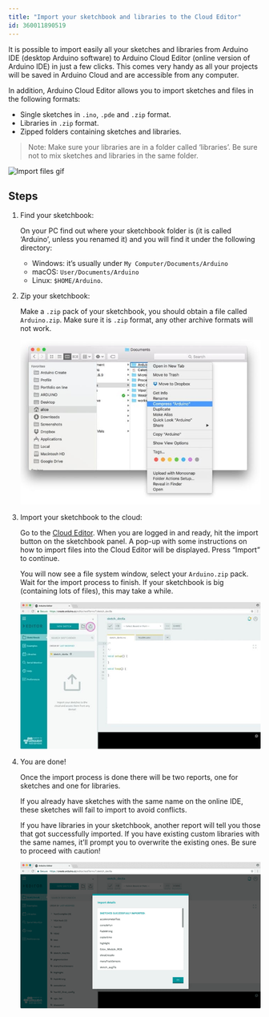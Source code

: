```yaml
---
title: "Import your sketchbook and libraries to the Cloud Editor"
id: 360011890519
---
```


It is possible to import easily all your sketches and libraries from Arduino IDE (desktop Arduino software) to Arduino Cloud Editor (online version of Arduino IDE) in just a few clicks. This comes very handy as all your projects will be saved in Arduino Cloud and are accessible from any computer.

In addition, Arduino Cloud Editor allows you to import sketches and files in the following formats:

* Single sketches in `.ino`, `.pde` and `.zip` format.
* Libraries in `.zip` format.
* Zipped folders containing sketches and libraries.

> Note: Make sure your libraries are in a folder called ‘libraries’. Be sure not to mix sketches and libraries in the same folder.

![Import files gif](img/ImportFiles.gif)

## Steps

1. Find your sketchbook:

   On your PC find out where your sketchbook folder is (it is called ‘Arduino’, unless you renamed it) and you will find it under the following directory:

   * Windows: it’s usually under `My Computer/Documents/Arduino`
   * macOS: `User/Documents/Arduino`
   * Linux: `$HOME/Arduino`.

2. Zip your sketchbook:

   Make a `.zip` pack of your sketchbook, you should obtain a file called `Arduino.zip`. Make sure it is `.zip` format, any other archive formats will not work.

   ![Create ZIP file](img/ImportFiles1.jpg)

3. Import your sketchbook to the cloud:

   Go to the [Cloud Editor](https://app.arduino.cc/). When you are logged in and ready, hit the import button on the sketchbook panel. A pop-up with some instructions on how to import files into the Cloud Editor will be displayed. Press “Import” to continue.

   You will now see a file system window, select your `Arduino.zip` pack. Wait for the import process to finish. If your sketchbook is big (containing lots of files), this may take a while.

   ![Import button location](img/ImportFiles2.jpg)

4. You are done!

   Once the import process is done there will be two reports, one for sketches and one for libraries.

   If you already have sketches with the same name on the online IDE, these sketches will fail to import to avoid conflicts.

   If you have libraries in your sketchbook, another report will tell you those that got successfully imported. If you have existing custom libraries with the same names, it’ll prompt you to overwrite the existing ones. Be sure to proceed with caution!

   ![Import report](img/ImportFiles3.png)
